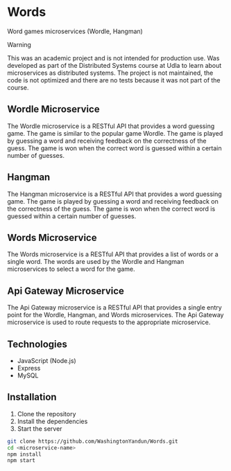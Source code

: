 # Words

Word games microservices (Wordle, Hangman)

> [!WARNING]
> This was an academic project and is not intended for production use.
> Was developed as part of the Distributed Systems course at Udla to learn about microservices as distributed systems.
> The project is not maintained, the code is not optimized and there are no tests because it was not part of the course.

## Wordle Microservice

The Wordle microservice is a RESTful API that provides a word guessing game. The game is similar to the popular game Wordle. The game is played by guessing a word and receiving feedback on the correctness of the guess. The game is won when the correct word is guessed within a certain number of guesses.

## Hangman

The Hangman microservice is a RESTful API that provides a word guessing game. The game is played by guessing a word and receiving feedback on the correctness of the guess. The game is won when the correct word is guessed within a certain number of guesses.

## Words Microservice

The Words microservice is a RESTful API that provides a list of words or a single word. The words are used by the Wordle and Hangman microservices to select a word for the game.

## Api Gateway Microservice

The Api Gateway microservice is a RESTful API that provides a single entry point for the Wordle, Hangman, and Words microservices. The Api Gateway microservice is used to route requests to the appropriate microservice.

## Technologies

-   JavaScript (Node.js)
-   Express
-   MySQL

## Installation

1. Clone the repository
2. Install the dependencies
3. Start the server

```bash
git clone https://github.com/WashingtonYandun/Words.git
cd <microservice-name>
npm install
npm start
```
